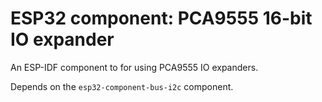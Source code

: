# ESP32 component: PCA9555 16-bit IO expander

An ESP-IDF component to for using PCA9555 IO expanders.

Depends on the `esp32-component-bus-i2c` component.

